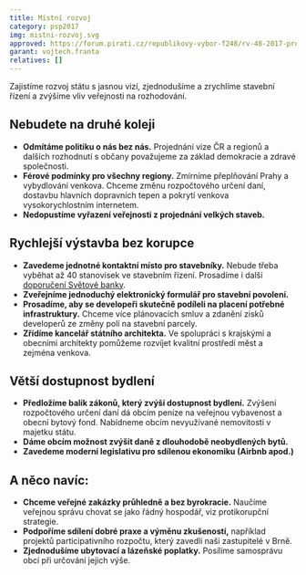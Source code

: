 ```yaml
---
title: Místní rozvoj
category: psp2017
img: mistni-rozvoj.svg
approved: https://forum.pirati.cz/republikovy-vybor-f248/rv-48-2017-program-2017-mistni-rozvoj-t37432.html
garant: vojtech.franta
relatives: []
---
```


Zajistíme rozvoj státu s jasnou vizí, zjednodušíme a zrychlíme stavební řízení a zvýšíme
vliv veřejnosti na rozhodování.

## Nebudete na druhé koleji

- **Odmítáme politiku o nás bez nás.** Projednání vize ČR a regionů a dalších rozhodnutí s občany považujeme za základ demokracie a zdravé společnosti.
- **Férové podmínky pro všechny regiony.** Zmírníme přeplňování Prahy a vybydlování
venkova. Chceme změnu rozpočtového určení daní, dostavbu hlavních dopravních tepen a
pokrytí venkova vysokorychlostním internetem.
- **Nedopustíme vyřazení veřejnosti z projednání velkých staveb.**

## Rychlejší výstavba bez korupce

- **Zavedeme jednotné kontaktní místo pro stavebníky.** Nebude třeba vyběhat až 40
stanovisek ve stavebním řízení. Prosadíme i další [doporučení Světové banky][doporuceni].
- **Zveřejníme jednoduchý elektronický formulář pro stavební povolení.**
- **Prosadíme, aby se developeři skutečně podíleli na placení potřebné infrastruktury.**
Chceme více plánovacích smluv a zdanění zisků developerů ze změny polí na stavební parcely.
- **Zřídíme kancelář státního architekta.** Ve spolupráci s krajskými a obecními architekty
pomůžeme rozvíjet kvalitní prostředí měst a zejména venkova.

## Větší dostupnost bydlení

- **Předložíme balík zákonů, který zvýší dostupnost bydlení.** Zvýšení rozpočtového určení daní dá obcím peníze na veřejnou vybavenost a obecní bytový fond. Nabídneme obcím nevyužívané nemovitosti v majetku státu.
- **Dáme obcím možnost zvýšit daně z dlouhodobě neobydlených bytů.**
- **Zavedeme moderní legislativu pro sdílenou ekonomiku (Airbnb apod.)**

## A něco navíc:

- **Chceme veřejné zakázky průhledně a bez byrokracie.** Naučíme veřejnou správu chovat se jako řádný hospodář, viz protikorupční strategie.
- **Podpoříme sdílení dobré praxe a výměnu zkušeností,** například projektů participativního rozpočtu, který zavedli naši zastupitelé v Brně.
- **Zjednodušíme ubytovací a lázeňské poplatky.** Posílíme samosprávu obcí při určování jejich výše.

[doporuceni]: http://www.doingbusiness.org/data/exploretopics/dealing-with-construction-permits/good-practices#using
